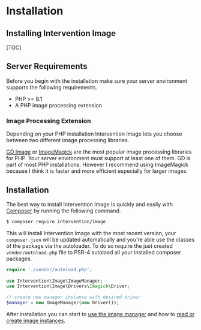# Installation
## Installing Intervention Image

[TOC]

## Server Requirements

Before you begin with the installation make sure your server environment
supports the following requirements.

- PHP >= 8.1
- A PHP image processing extension

### Image Processing Extension

Depending on your PHP installation Intervention Image lets you choose between
two different image processing libraries.

[GD Image](https://www.php.net/manual/en/book.image.php) or
[ImageMagick](https://www.php.net/manual/en/book.imagick.php) are the most
popular image processing libraries for PHP. Your server environment must
support at least one of them. GD is part of most PHP installations. However I
recommend using ImageMagick because I think it is faster and more efficient
especially for larger images.

## Installation

The best way to install Intervention Image is quickly and easily with
[Composer](https://getcomposer.org/) by running the following command.

```bash
$ composer require intervention/image
```

This will install Intervention Image with the most recent version, your
`composer.json` will be updated automatically and you're able use the classes
of the package via the autoloader. To do so require the just created
`vendor/autoload.php` file to PSR-4 autoload all your installed composer
packages.

```php
require './vendor/autoload.php';
 
use Intervention\Image\ImageManager;
use Intervention\Image\Drivers\Imagick\Driver;

// create new manager instance with desired driver
$manager = new ImageManager(new Driver());
```

After installation you can start to [use the image manager](/v3/basics/image-manager) and how to [read or create image instances](/v3/basics/instantiation).
